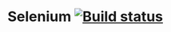 # Selenium [![Build status](https://ci.appveyor.com/api/projects/status/udfbgrajwgu5bess?svg=true)](https://ci.appveyor.com/project/UniverseQA/selenium)

